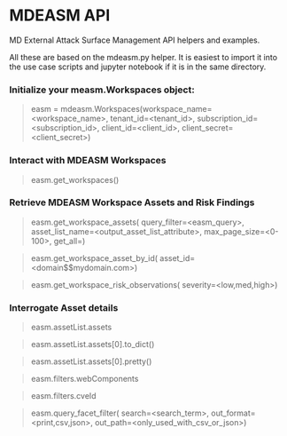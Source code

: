 # MDEASM API
 MD External Attack Surface Management API helpers and examples.

 All these are based on the mdeasm.py helper. It is easiest to import it into the use case scripts and jupyter notebook if it is in the same directory.

### Initialize your measm.Workspaces object:
 >easm = mdeasm.Workspaces(workspace_name=<workspace_name>, tenant_id=<tenant_id>, subscription_id=<subscription_id>, client_id=<client_id>, client_secret=<client_secret>)

### Interact with MDEASM Workspaces
 >easm.get_workspaces()

### Retrieve MDEASM Workspace Assets and Risk Findings
 >easm.get_workspace_assets(
 >  query_filter=<easm_query>,
 >  asset_list_name=<output_asset_list_attribute>,
 >  max_page_size=<0-100>,
 >  get_all=<boolean>)

 >easm.get_workspace_asset_by_id(
 >  asset_id=<domain$$mydomain.com>)

 >easm.get_workspace_risk_observations(
 >  severity=<low,med,high>)

### Interrogate Asset details
 >easm.assetList.assets

 >easm.assetList.assets[0].to_dict()

 >easm.assetList.assets[0].pretty()

 >easm.filters.webComponents

 >easm.filters.cveId

 >easm.query_facet_filter(
 >  search=<search_term>,
 >  out_format=<print,csv,json>,
 >  out_path=<only_used_with_csv_or_json>)
